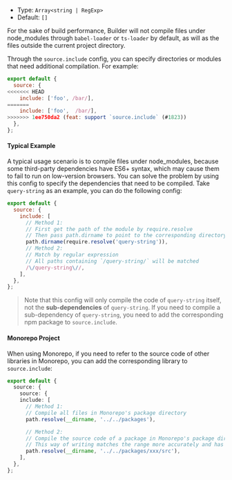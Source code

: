- Type: `Array<string | RegExp>`
- Default: `[]`

For the sake of build performance, Builder will not compile files under node_modules through `babel-loader` or `ts-loader` by default, as will as the files outside the current project directory.

Through the `source.include` config, you can specify directories or modules that need additional compilation. For example:

```js
export default {
  source: {
<<<<<<< HEAD
    include: ['foo', /bar/],
=======
    include: ['foo',  /bar/],
>>>>>>> 1ee750da2 (feat: support `source.include` (#1823))
  },
};
```

#### Typical Example

A typical usage scenario is to compile files under node_modules, because some third-party dependencies have ES6+ syntax, which may cause them to fail to run on low-version browsers. You can solve the problem by using this config to specify the dependencies that need to be compiled. Take `query-string` as an example, you can do the following config:

```js
export default {
  source: {
    include: [
      // Method 1:
      // First get the path of the module by require.resolve
      // Then pass path.dirname to point to the corresponding directory
      path.dirname(require.resolve('query-string')),
      // Method 2:
      // Match by regular expression
      // All paths containing `/query-string/` will be matched
      /\/query-string\//,
    ],
  },
};
```

> Note that this config will only compile the code of `query-string` itself, not the **sub-dependencies** of `query-string`. If you need to compile a sub-dependency of `query-string`, you need to add the corresponding npm package to `source.include`.

#### Monorepo Project

When using Monorepo, if you need to refer to the source code of other libraries in Monorepo, you can add the corresponding library to `source.include`:

```ts
export default {
  source: {
    source: {
    include: [
      // Method 1:
      // Compile all files in Monorepo's package directory
      path.resolve(__dirname, '../../packages'),

      // Method 2:
      // Compile the source code of a package in Monorepo's package directory
      // This way of writing matches the range more accurately and has less impact on the overall build performance.
      path.resolve(__dirname, '../../packages/xxx/src'),
    ],
  },
};
```
